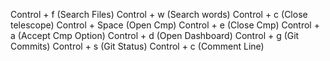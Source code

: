 Control + f (Search Files)
Control + w (Search words)
Control + c (Close telescope)
Control + Space (Open Cmp)
Control + e (Close Cmp)
Control + a (Accept Cmp Option)
Control + d (Open Dashboard)
Control + g (Git Commits)
Control + s (Git Status)
Control + c (Comment Line)

